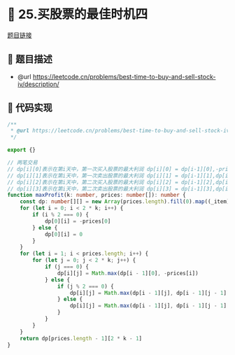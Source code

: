 # 🎯 25.买股票的最佳时机四

[题目链接](https://leetcode.cn/problems/best-time-to-buy-and-sell-stock-iv/description/)

## 📝 题目描述
* @url https://leetcode.cn/problems/best-time-to-buy-and-sell-stock-iv/description/

## 📃 代码实现
```typescript
/**
 * @url https://leetcode.cn/problems/best-time-to-buy-and-sell-stock-iv/description/
 */

export {}

// 两笔交易
// dp[i][0]表示在第i天中，第一次买入股票的最大利润 dp[i][0] = dp[i-1][0],-price[i]
// dp[i][1]表示在第i天中，第一次卖出股票的最大利润 dp[i][1] = dp[i-1][1],dp[i-1][0]+price[i]
// dp[i][2]表示在第i天中，第二次买入股票的最大利润 dp[i][2] = dp[i-1][2],dp[i-1][1]-price[i]
// dp[i][3]表示在第i天中，第二次卖出股票的最大利润 dp[i][3] = dp[i-1][3],dp[i-1][2]+price[i]
function maxProfit(k: number, prices: number[]): number {
    const dp: number[][] = new Array(prices.length).fill(0).map((_item) => new Array(2 * k).fill(0))
    for (let i = 0; i < 2 * k; i++) {
        if (i % 2 === 0) {
            dp[0][i] = -prices[0]
        } else {
            dp[0][i] = 0
        }
    }
    for (let i = 1; i < prices.length; i++) {
        for (let j = 0; j < 2 * k; j++) {
            if (j === 0) {
                dp[i][j] = Math.max(dp[i - 1][0], -prices[i])
            } else {
                if (j % 2 === 0) {
                    dp[i][j] = Math.max(dp[i - 1][j], dp[i - 1][j - 1] - prices[i])
                } else {
                    dp[i][j] = Math.max(dp[i - 1][j], dp[i - 1][j - 1] + prices[i])
                }
            }
        }
    }
    return dp[prices.length - 1][2 * k - 1]
}

```
